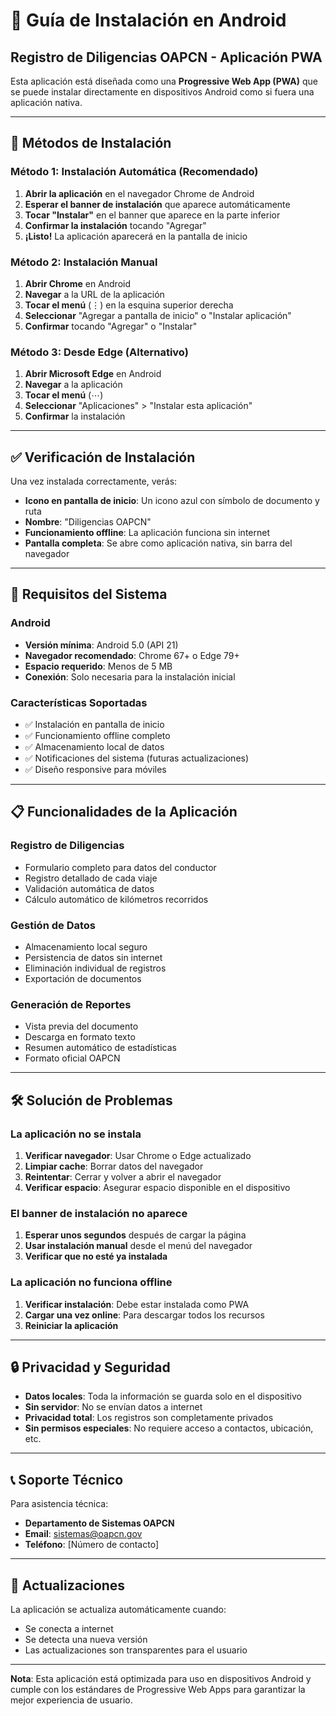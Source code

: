# 📱 Guía de Instalación en Android

## Registro de Diligencias OAPCN - Aplicación PWA

Esta aplicación está diseñada como una **Progressive Web App (PWA)** que se puede instalar directamente en dispositivos Android como si fuera una aplicación nativa.

---

## 🚀 Métodos de Instalación

### Método 1: Instalación Automática (Recomendado)

1. **Abrir la aplicación** en el navegador Chrome de Android
2. **Esperar el banner de instalación** que aparece automáticamente
3. **Tocar "Instalar"** en el banner que aparece en la parte inferior
4. **Confirmar la instalación** tocando "Agregar"
5. **¡Listo!** La aplicación aparecerá en la pantalla de inicio

### Método 2: Instalación Manual

1. **Abrir Chrome** en Android
2. **Navegar** a la URL de la aplicación
3. **Tocar el menú** (⋮) en la esquina superior derecha
4. **Seleccionar** "Agregar a pantalla de inicio" o "Instalar aplicación"
5. **Confirmar** tocando "Agregar" o "Instalar"

### Método 3: Desde Edge (Alternativo)

1. **Abrir Microsoft Edge** en Android
2. **Navegar** a la aplicación
3. **Tocar el menú** (⋯) 
4. **Seleccionar** "Aplicaciones" > "Instalar esta aplicación"
5. **Confirmar** la instalación

---

## ✅ Verificación de Instalación

Una vez instalada correctamente, verás:

- **Icono en pantalla de inicio**: Un icono azul con símbolo de documento y ruta
- **Nombre**: "Diligencias OAPCN"
- **Funcionamiento offline**: La aplicación funciona sin internet
- **Pantalla completa**: Se abre como aplicación nativa, sin barra del navegador

---

## 🔧 Requisitos del Sistema

### Android
- **Versión mínima**: Android 5.0 (API 21)
- **Navegador recomendado**: Chrome 67+ o Edge 79+
- **Espacio requerido**: Menos de 5 MB
- **Conexión**: Solo necesaria para la instalación inicial

### Características Soportadas
- ✅ Instalación en pantalla de inicio
- ✅ Funcionamiento offline completo
- ✅ Almacenamiento local de datos
- ✅ Notificaciones del sistema (futuras actualizaciones)
- ✅ Diseño responsive para móviles

---

## 📋 Funcionalidades de la Aplicación

### Registro de Diligencias
- Formulario completo para datos del conductor
- Registro detallado de cada viaje
- Validación automática de datos
- Cálculo automático de kilómetros recorridos

### Gestión de Datos
- Almacenamiento local seguro
- Persistencia de datos sin internet
- Eliminación individual de registros
- Exportación de documentos

### Generación de Reportes
- Vista previa del documento
- Descarga en formato texto
- Resumen automático de estadísticas
- Formato oficial OAPCN

---

## 🛠️ Solución de Problemas

### La aplicación no se instala
1. **Verificar navegador**: Usar Chrome o Edge actualizado
2. **Limpiar cache**: Borrar datos del navegador
3. **Reintentar**: Cerrar y volver a abrir el navegador
4. **Verificar espacio**: Asegurar espacio disponible en el dispositivo

### El banner de instalación no aparece
1. **Esperar unos segundos** después de cargar la página
2. **Usar instalación manual** desde el menú del navegador
3. **Verificar que no esté ya instalada**

### La aplicación no funciona offline
1. **Verificar instalación**: Debe estar instalada como PWA
2. **Cargar una vez online**: Para descargar todos los recursos
3. **Reiniciar la aplicación**

---

## 🔒 Privacidad y Seguridad

- **Datos locales**: Toda la información se guarda solo en el dispositivo
- **Sin servidor**: No se envían datos a internet
- **Privacidad total**: Los registros son completamente privados
- **Sin permisos especiales**: No requiere acceso a contactos, ubicación, etc.

---

## 📞 Soporte Técnico

Para asistencia técnica:
- **Departamento de Sistemas OAPCN**
- **Email**: sistemas@oapcn.gov
- **Teléfono**: [Número de contacto]

---

## 🔄 Actualizaciones

La aplicación se actualiza automáticamente cuando:
- Se conecta a internet
- Se detecta una nueva versión
- Las actualizaciones son transparentes para el usuario

---

**Nota**: Esta aplicación está optimizada para uso en dispositivos Android y cumple con los estándares de Progressive Web Apps para garantizar la mejor experiencia de usuario.

